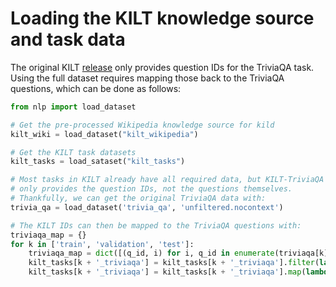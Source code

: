 # Loading the KILT knowledge source and task data

The original KILT [release]() only provides question IDs for the TriviaQA task. Using the full dataset requires mapping those back to the TriviaQA questions, which can be done as follows: 

```python
from nlp import load_dataset

# Get the pre-processed Wikipedia knowledge source for kild
kilt_wiki = load_dataset("kilt_wikipedia")

# Get the KILT task datasets
kilt_tasks = load_sataset("kilt_tasks")

# Most tasks in KILT already have all required data, but KILT-TriviaQA
# only provides the question IDs, not the questions themselves.
# Thankfully, we can get the original TriviaQA data with:
trivia_qa = load_dataset('trivia_qa', 'unfiltered.nocontext')

# The KILT IDs can then be mapped to the TriviaQA questions with:
triviaqa_map = {}
for k in ['train', 'validation', 'test']:
    triviaqa_map = dict([(q_id, i) for i, q_id in enumerate(triviaqa[k]['question_id'])])
    kilt_tasks[k + '_triviaqa'] = kilt_tasks[k + '_triviaqa'].filter(lambda x: x['id'] in triviaqa_map)
    kilt_tasks[k + '_triviaqa'] = kilt_tasks[k + '_triviaqa'].map(lambda x: {'input': triviaqa[k][triviaqa_map[x['id']]]['question']})
```
